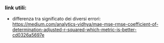 ### link utili:
* differenza tra significato dei diversi errori:
https://medium.com/analytics-vidhya/mae-mse-rmse-coefficient-of-determination-adjusted-r-squared-which-metric-is-better-cd0326a5697e  
